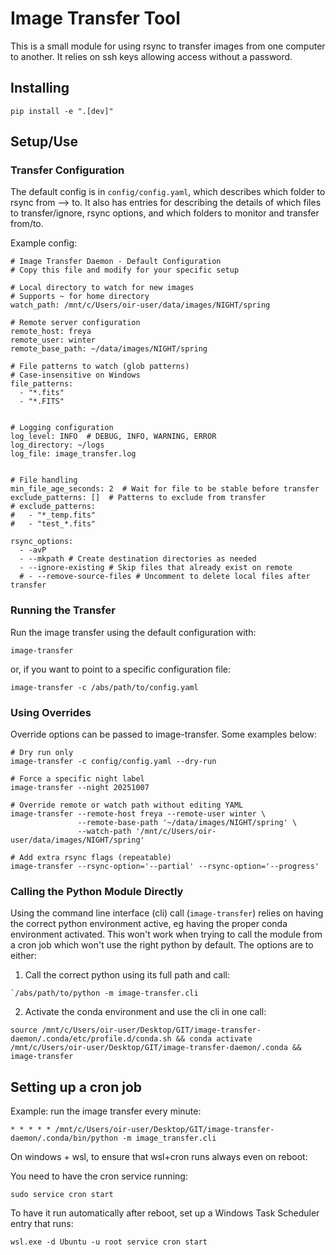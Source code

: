 # Image Transfer Tool

This is a small module for using rsync to transfer images from one computer to another. It relies on ssh keys allowing access without a password.

## Installing

```python:
pip install -e ".[dev]"
```

## Setup/Use
### Transfer Configuration
The default config is in `config/config.yaml`, which describes which folder to rsync from --> to. It also has entries for describing the details of which files to transfer/ignore, rsync options, and which folders to monitor and transfer from/to.

Example config:
```yaml:
# Image Transfer Daemon - Default Configuration
# Copy this file and modify for your specific setup

# Local directory to watch for new images
# Supports ~ for home directory
watch_path: /mnt/c/Users/oir-user/data/images/NIGHT/spring

# Remote server configuration
remote_host: freya
remote_user: winter
remote_base_path: ~/data/images/NIGHT/spring

# File patterns to watch (glob patterns)
# Case-insensitive on Windows
file_patterns:
  - "*.fits"
  - "*.FITS"


# Logging configuration
log_level: INFO  # DEBUG, INFO, WARNING, ERROR
log_directory: ~/logs
log_file: image_transfer.log


# File handling
min_file_age_seconds: 2  # Wait for file to be stable before transfer
exclude_patterns: []  # Patterns to exclude from transfer
# exclude_patterns:
#   - "*_temp.fits"
#   - "test_*.fits"

rsync_options:
  - -avP
  - --mkpath # Create destination directories as needed
  - --ignore-existing # Skip files that already exist on remote
  # - --remove-source-files # Uncomment to delete local files after transfer
```

### Running the Transfer

Run the image transfer using the default configuration with:
```bash:
image-transfer
```

or, if you want to point to a specific configuration file:

```bash:
image-transfer -c /abs/path/to/config.yaml
```

### Using Overrides
Override options can be passed to image-transfer. Some examples below:

```bash:
# Dry run only
image-transfer -c config/config.yaml --dry-run

# Force a specific night label
image-transfer --night 20251007

# Override remote or watch path without editing YAML
image-transfer --remote-host freya --remote-user winter \
               --remote-base-path '~/data/images/NIGHT/spring' \
               --watch-path '/mnt/c/Users/oir-user/data/images/NIGHT/spring'

# Add extra rsync flags (repeatable)
image-transfer --rsync-option='--partial' --rsync-option='--progress'

```

### Calling the Python Module Directly
Using the command line interface (cli) call (`image-transfer`) relies on having the correct python environment active, eg having the proper conda environment activated. This won't work when trying to call the module from a cron job which won't use the right python by default. The options are to either:
1. Call the correct python using its full path and call:
```bash:
`/abs/path/to/python -m image-transfer.cli
```


2. Activate the conda environment and use the cli in one call:
```bash:
source /mnt/c/Users/oir-user/Desktop/GIT/image-transfer-daemon/.conda/etc/profile.d/conda.sh && conda activate /mnt/c/Users/oir-user/Desktop/GIT/image-transfer-daemon/.conda && image-transfer
```

## Setting up a cron job
Example: run the image transfer every minute:

```bash:
* * * * * /mnt/c/Users/oir-user/Desktop/GIT/image-transfer-daemon/.conda/bin/python -m image_transfer.cli
```

On windows + wsl, to ensure that wsl+cron runs always even on reboot:

You need to have the cron service running:

```bash:
sudo service cron start
```


To have it run automatically after reboot, set up a Windows Task Scheduler entry that runs:
```bash:
wsl.exe -d Ubuntu -u root service cron start
```


